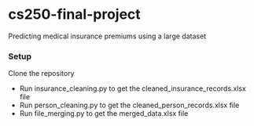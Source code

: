 # cs250-final-project
Predicting medical insurance premiums using a large dataset
### Setup
Clone the repository 
- Run insurance_cleaning.py to get the cleaned_insurance_records.xlsx file
- Run person_cleaning.py to get the cleaned_person_records.xlsx file
- Run file_merging.py to get the merged_data.xlsx file
